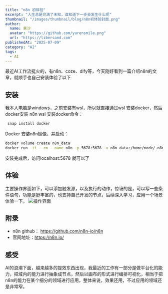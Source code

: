 ```yaml
---
title: "n8n 初体验"
excerpt: "人生总是充满了未知，谁知道下一步会发生什么呢"
thumbnail: "/images/thumbnail/blog/n8n初体验封面.png"
author:
  name: 黄沙
  avatar: "https://github.com/yurensmile.png"
  url: "https://libersand.com"
publishedAt: "2025-07-09"
category: "AI"
tags:
  - AI
---
```

最近AI工作流挺火的，有n8n、coze、dify等，今天刚好看到一篇介绍n8n的文章，就顺手也自己安装体验了以下
## 安装
我本人电脑是windows，之前安装有wsl，所以就直接通过wsl 安装docker，然后docker安装 n8n
wsl 安装docker命令：
```bash
 snap install docker
 ```
Docker 安装n8n镜像，并启动：
```bash
docker volume create n8n_data
docker run -it --rm --name n8n -p 5678:5678 -v n8n_data:/home/node/.n8n docker.n8n.io/n8nio/n8n
```
安装完成后，访问localhost:5678 就可以了

## 体验
主要操作界面如下，可以添加触发源，以及执行的动作，惊讶的是，可以写一些条件语句，功能是挺丰富的，也支持自己开发的节点，后续深入学习，应用一个场景体验一下。
![操作界面](/images/thumbnail/blog/n8n初体验.png)

## 附录
- n8n github： https://github.com/n8n-io/n8n
- 官网地址：https://n8n.io/

## 感受
AI的浪潮下面，越来越多的提效东西出现，我最近的工作有一部分是做平台化的能力，把域内的能力进行抽象成节点，然后以画布的形式进行编排可视化，相当于把n8n的能力在某个细分的领域进行应用，整体来说，效果还用，不过应用的领域还是非常窄。